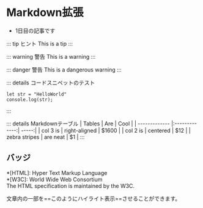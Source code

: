 # Markdown拡張

- 1日目の記事です

::: tip ヒント 
 This is a tip 
::: 

::: warning 警告
 This is a warning 
::: 

::: danger 警告
 This is a dangerous warning 
::: 

::: details コードスニペットのテスト
 ```js{2}
 let str = "HelloWorld"
 console.log(str);
 ```
:::

::: details Markdownテーブル
| Tables        | Are           | Cool  |
| ------------- |:-------------:| -----:|
| col 3 is      | right-aligned | $1600 |
| col 2 is      | centered      |   $12 |
| zebra stripes | are neat      |    $1 |
:::

## バッジ <Badge text="beta" type="warning"/>

*[HTML]: Hyper Text Markup Language  
*[W3C]:  World Wide Web Consortium  
The HTML specification is maintained by the W3C.  

文章内の一部を==このようにハイライト表示==させることができます。
